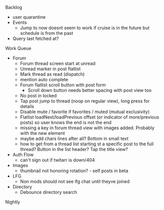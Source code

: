Backlog
* user quarantine
* Events
  * Jump to now doesnt seem to work if cruise is in the future but schedule is from the past
* Query last fetched at?

Work Queue
* Forum
  * Forum thread screen start at unread
  * Unread marker in post flatlist
  * Mark thread as read (dispatch)
  * mention auto complete
  * Forum flatlist scroll button with post form
    * Scroll down button needs better spacing with post view too
  * No post in locked
  * Tap post jump to thread (noop on regular view), long press for details
  * Disable mute / favorite if favorites / muted (mutual exclusivity)
  * Flatlist loadNext/loadPrevious offset (or indicator of more/previous posts) so user knows the end is not the end
  * missing a key in forum thread view with images added. Probably with the new element
  * maybe add chars lines after all? Bottom in small text
  * how to get from a thread list starting st a specific post to the full thread? Button in the list header? Tap the title view?
* Auth Flow
  * can't sign out if twitarr is down/404
* Images
  * thumbnail not honoring rotation? - self posts in beta
* LFG
  * Non mods should not see lfg chat until theyve joined
* Directory
  * Debounce directory search

Nightly
